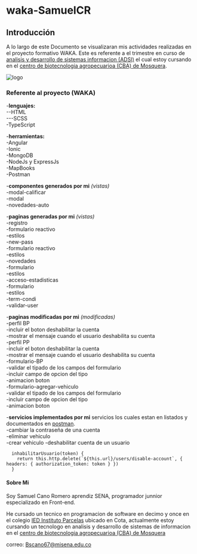 # waka-SamuelCR
## Introducción
A lo largo de este Documento se visualizaran mis actividades realizadas en el proyecto formativo WAKA. Este es referente a el trimestre en curso de [analisis y desarrollo de sistemas informacion (ADSI)][link] el cual estoy cursando en el [centro de biotecnologia agropecuarioa (CBA) de Mosquera][Ubi-sena].

![logo](https://lostramites.com.co/wp-content/uploads/logo-sena-fondo-naranja-300x300.jpg "Logo SENA")


### Referente al proyecto (WAKA)
-**lenguajes:**    
    --HTML    
    ---SCSS    
    -TypeScript    

-**herramientas:**      
    -Angular      
    -Ionic      
    -MongoDB      
    -NodeJs y ExpressJs     
    -MapBooks   
    -Postman      

-**componentes generados por mi** _(vistas)_      
    -modal-calificar     
    -modal     
    -novedades-auto    

-**paginas generadas por mi** _(vistas)_     
    -registro      
        -formulario reactivo     
        -estilos     
    -new-pass     
        -formulario reactivo     
        -estilos      
    -novedades      
        -formulario      
        -estilos      
    -acceso-estadisticas     
        -formulario     
        -estilos       
    -term-condi     
    -validar-user     

-**paginas modificadas por mi** _(modificadas)_    
    -perfil BP    
        -incluir el boton deshabilitar la cuenta     
        -mostrar el mensaje cuando el usuario deshabilita su cuenta    
    -perfil PP     
        -incluir el boton deshabilitar la cuenta     
        -mostrar el mensaje cuando el usuario deshabilita su cuenta     
    -formulario-BP     
        -validar el tipado de los campos del formulario      
        -incluir campo de opcion del tipo      
        -animacion boton      
    -formulario-agregar-vehiculo      
        -validar el tipado de los campos del formulario     
        -incluir campo de opcion del tipo     
        -animacion boton    

-**servicios implementados por mi**
servicios los cuales estan en listados y documentados en [postman][postman].    
    -cambiar la contraseña de una cuenta     
    -eliminar vehiculo   
    -crear vehiculo
    -deshabilitar cuenta de un usuario        
~~~     
  inhabilitarUsuario(token) {
    return this.http.delete(`${this.url}/users/disable-account`, { headers: { authorization_token: token } })
  }
~~~   
       


#### Sobre Mi
Soy Samuel Cano Romero aprendiz SENA, programador junnior especializado en Front-end.

He cursado un tecnico en programacion de software en decimo y once en el colegio [IED Instituto Parcelas][pag-cole] ubicado en Cota, actualmente estoy cursando un tecnologo en analisis y desarrollo de sistemas de informacion en el [centro de biotecnologia agropecuarioa (CBA) de Mosquera][Ubi-sena]

correo: Bscano67@misena.edu.co


[link]: http://oferta.senasofiaplus.edu.co/sofia-oferta/inicio-sofia-plus.html
[Ubi-sena]: https://www.google.com/maps/place/SENA+Mosquera+-+Centro+de+Biotecnolog%C3%ADa+Agropecuaria+(CBA)/@4.6957037,-74.2178147,17z/data=!3m1!4b1!4m5!3m4!1s0x8e3f9d58cf6e291b:0x8946ec678fcf04b4!8m2!3d4.6957037!4d-74.215626
[pag-cole]: http://institutoparcelas.edu.co/
[postman]: https://documenter.getpostman.com/view/19653538/UVkmQcek#4bd1d743-c961-4272-acd4-13fc1d7da94b
